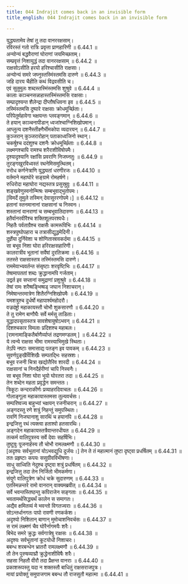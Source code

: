 ```yaml
---
title: 044 Indrajit comes back in an invisible form
title_english: 044 Indrajit comes back in an invisible form

---
```

<div class="audioEmbed"  caption="श्रीराम-हरिसीताराममूर्ति-घनपाठिभ्यां वचनम्" src="https://archive.org/download/Ramayana-recitation-Sriram-harisItArAmamUrti-Ghanapaati-v2/Kanda_6/Kanda_6_YK-044-Indrajit_comes_back_in_an_invisible_form_0.mp3"></div>

युद्ध्यतामेव तेषां तु तदा वानररक्षसाम्।  
रविरस्तं गतो रात्रिः प्रवृत्ता प्राणहारिणी ॥ 6.44.1 ॥   
अन्योन्यं बद्धवैराणां घोराणां जयमिच्छताम्।  
सम्प्रवृत्तं निशायुद्धं तदा वानररक्षसाम् ॥ 6.44.2 ॥   
राक्षसोऽसीति हरयो हरिश्चासीति राक्षसाः।  
अन्योन्यं समरे जघ्नुस्तस्मिंस्तमसि दारुणे ॥ 6.44.3 ॥   
जहि दारय चैहीति कथं विद्रवसीति च।  
एवं सुतुमुलः शब्दस्तस्मिंस्तमसि शुश्रुवे ॥ 6.44.4 ॥   
कालाः काञ्चनसन्नाहास्तस्मिंस्तमसि राक्षसाः।  
सम्प्रादृश्यन्त शैलेन्द्रा दीप्तौषधिवना इव ॥ 6.44.5 ॥   
तस्मिंस्तमसि दुष्पारे राक्षसाः क्रोधमूर्च्छिताः।  
परिपेतुर्महावेगा भक्षयन्तः प्लवङ्गमान् ॥ 6.44.6 ॥   
ते हयान् काञ्चनापीडान् ध्वजांश्चाग्निशिखोपमान्।  
आप्लुत्य दशनैस्तीक्ष्णैर्भीमकोपा व्यदारयन् ॥ 6.44.7 ॥   
कुञ्जरान् कुञ्जरारोहान् पताकाध्वजिनो स्थान्।  
चकर्षुश्च ददंशुश्च दशनैः क्रोधमूर्च्छिताः ॥ 6.44.8 ॥   
लक्ष्मणश्चापि रामश्च शरैराशीविषोपमैः।  
दृश्यादृश्यानि रक्षांसि प्रवराणि निजघ्नतुः ॥ 6.44.9 ॥   
तुरङ्गखुरविध्वस्तं रथनेमिसमुत्थितम्।  
रुरोध कर्णनेत्राणि युद्ध्यतां धरणीरजः ॥ 6.44.10 ॥   
वर्तमाने महाघोरे सङ्ग्रामे रोमहर्षणे।  
रुधिरोदा महाघोरा नद्यस्तत्र प्रसुस्रुवुः ॥ 6.44.11 ॥   
शङ्खवेणुस्वनोन्मिश्रः सम्बभूवाद्भुतोपमः।  
[विमर्दे तुमुले तस्मिन् देवासुररणोपमे।] ॥ 6.44.12 ॥   
हतानां स्तनमानानां राक्षसानां च निस्वनः।  
शस्तानां वानराणां च सम्बभूवातिदारुणः ॥ 6.44.13 ॥   
हतैर्वानरवीरैश्च शक्तिशूलपरश्वधैः।  
निहतैः पर्वताग्रैश्च राक्षसैः कामरूपिभिः ॥ 6.44.14 ॥   
शस्त्रपुष्पोपहारा च तत्रासीद्युद्धमेदिनी।  
दुर्ज्ञेया दुर्निवेशा च शोणितास्रावकर्दमा ॥ 6.44.15 ॥   
सा बभूव निशा घोरा हरिराक्षसहारिणी।  
कालरात्रीव भूतानां सर्वेषां दुरतिक्रमा ॥ 6.44.16 ॥   
ततस्ते राक्षसास्तत्र तस्मिंस्तमसि दारुणे।  
राममेवाभ्यवर्तन्त संसृष्टाः शरवृष्टिभिः ॥ 6.44.17 ॥   
तेषामापततां शब्दः क्रुद्धानामपि गर्जताम्।  
उद्वर्त इव सप्तानां समुद्राणां प्रशुश्रुवे ॥ 6.44.18 ॥   
तेषां रामः शरैष्षङ्भिष्षड् जघान निशाचरान्।  
निमेषान्तरमात्रेण शितैरग्निशिखोपमैः ॥ 6.44.19 ॥   
यमशत्रुश्च दुर्धर्षो महापार्श्वमहोदरौ।  
वज्रदंष्ट्रो महाकायस्तौ चोभौ शुकसारणौ ॥ 6.44.20 ॥   
ते तु रामेण बाणौघैः सर्वे मर्मसु ताडिताः।  
युद्धादपसृतास्तत्र सावशेषायुषोऽभवन् ॥ 6.44.21 ॥   
दिशश्चकार विमलाः प्रदिशश्च महाबलः।  
[रामनामाङ्कितैर्बाणैर्व्याप्तं तद्रणमण्डलम् ] ॥ 6.44.22 ॥   
ये त्वन्ये राक्षसा भीमा रामस्याभिमुखे स्थिताः।  
तेऽपि नष्टाः समासाद्य पतङ्ग इव पावकम् ॥ 6.44.23 ॥   
सुवर्णपुङ्खैर्विशिखैः सम्पतद्भिः सहस्रशः।  
बभूव रजनी चित्रा खद्योतैरिव शारदी ॥ 6.44.24 ॥   
राक्षसानां च निनदैर्हरीणां चापि निस्वनैः।  
सा बभूव निशा घोरा भूयो घोरतरा तदा ॥ 6.44.25 ॥   
तेन शब्देन महता प्रवृद्धेन समन्ततः।  
त्रिकूटः कन्दराकीर्णः प्रव्याहरदिवाचलः ॥ 6.44.26 ॥   
गोलाङ्गूला महाकायास्तमसा तुल्यवर्चसः।  
सम्परिष्वज्य बाहुभ्यां भक्षयन् रजनीचरान् ॥ 6.44.27 ॥   
अङ्गदस्तु रणे शत्रुं निहन्तुं समुपस्थितः।  
रावणिं निजघानाशु सारथिं च हयानपि ॥ 6.44.28 ॥   
इन्द्रजित्तु रथं त्यक्त्वा हताश्वो हतसारथिः।  
अङ्गदेन महाकायस्तत्रैवान्तरधीयत ॥ 6.44.29 ॥   
तत्कर्म वालिपुत्रस्य सर्वे देवाः सहर्षिभिः।  
तुष्टुवुः पूजनार्हस्य तौ चोभौ रामलक्ष्मणौ ॥ 6.44.30 ॥   
[अदृश्यः सर्वभूतानां योऽभवद्युधि दुर्जयः।] तेन ते तं महात्मानं तुष्टा दृष्ट्वा प्रधर्षितम् ॥ 6.44.31 ॥   
ततः प्रहृष्टाः कपयः ससुग्रीवविभीषणाः।  
साधु साध्विति नेदुश्च दृष्ट्वा शत्रुं प्रधर्षितम् ॥ 6.44.32 ॥   
इन्द्रजित्तु तदा तेन निर्जितो भीमकर्मणा।  
संयुगे वालिपुत्रेण क्रोधं चक्रे सुदारुणम् ॥ 6.44.33 ॥   
एतस्मिन्नन्तरे रामो वानरान् वाक्यमब्रवीत् ॥ 6.44.34 ॥   
सर्वे भवन्तस्तिष्ठन्तु कपिराजेन सङ्गताः ॥ 6.44.35 ॥   
भवतामर्थसिद्ध्यर्थं कालेन स समागतः।  
अद्यैव क्षमितव्यं मे भवन्तो विगतज्वराः ॥ 6.44.36 ॥   
सोऽन्तर्धानगतः पापो रावणी रणकर्कशः।  
अदृश्यो निशितान् बाणान् मुमोचाशनिवर्चसः ॥ 6.44.37 ॥   
स रामं लक्ष्मणं चैव घोरैर्नागमयैः शरैः।  
बिभेद समरे क्रुद्धः सर्वगात्रेषु राक्षसः ॥ 6.44.38 ॥   
अदृश्यः सर्वभूतानां कूटयोधी निशाचरः।  
बबन्ध शरबन्धेन भ्रातरौ रामलक्ष्मणौ ॥ 6.44.39 ॥   
तौ तेन पुरुषव्याघ्रौ क्रुद्धेनाशीविषैः शरैः।  
सहसा निहतौ वीरौ तदा प्रैक्षन्त वानराः ॥ 6.44.40 ॥   
प्रकाशरूपस्तु यदा न शक्तस्तौ बाधितुं राक्षसराजपुत्रः।  
मायां प्रयोक्तुं समुपाजगाम बबन्ध तौ राजसुतौ महात्मा ॥ 6.44.41 ॥   
